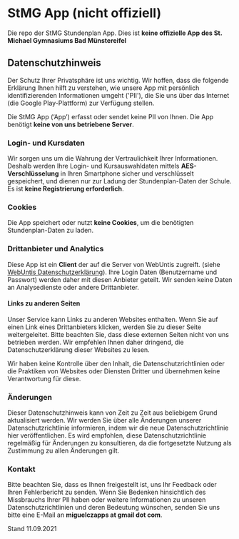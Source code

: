 # StMG App (nicht offiziell)
Die repo der StMG Stundenplan App. Dies ist **keine offizielle App des St. Michael Gymnasiums Bad Münstereifel**

## Datenschutzhinweis
Der Schutz Ihrer Privatsphäre ist uns wichtig. Wir hoffen, dass die folgende Erklärung Ihnen hilft zu verstehen, wie unsere App mit persönlich identifizierenden Informationen umgeht ('PII'), die Sie uns über das Internet (die Google Play-Plattform) zur Verfügung stellen.

Die StMG App (‘App’) erfasst oder sendet keine PII von Ihnen. Die App benötigt **keine von uns betriebene Server**.

### Login- und Kursdaten
Wir sorgen uns um die Wahrung der Vertraulichkeit Ihrer Informationen. Deshalb werden Ihre Login- und Kursauswahldaten mittels **AES-Verschlüsselung** in Ihren Smartphone sicher und verschlüsselt gespeichert, und dienen nur zur Ladung der Stundenplan-Daten der Schule.
Es ist **keine Registrierung erforderlich**.

### Cookies
Die App speichert oder nutzt **keine Cookies**, um die benötigten Stundenplan-Daten zu laden.

### Drittanbieter und Analytics
Diese App ist ein **Client** der auf die Server von WebUntis zugreift. (siehe [WebUntis Datenschutzerklärung](https://www.untis.at/datenschutz)). Ihre Login Daten (Benutzername und Passwort) werden daher mit diesen Anbieter geteilt. Wir senden keine Daten an Analysedienste oder andere Drittanbieter.

#### Links zu anderen Seiten
Unser Service kann Links zu anderen Websites enthalten.  Wenn Sie auf einen Link eines Drittanbieters klicken, werden Sie zu dieser Seite weitergeleitet.  Bitte beachten Sie, dass diese externen Seiten nicht von uns betrieben werden.  Wir empfehlen Ihnen daher dringend, die Datenschutzerklärung dieser Websites zu lesen.

Wir haben keine Kontrolle über den Inhalt, die Datenschutzrichtlinien oder die Praktiken von Websites oder Diensten Dritter und übernehmen keine Verantwortung für diese.


### Änderungen 
Dieser Datenschutzhinweis kann von Zeit zu Zeit aus beliebigem Grund aktualisiert werden. Wir werden Sie über alle Änderungen unserer Datenschutzrichtlinie informieren, indem wir die neue Datenschutzrichtlinie hier veröffentlichen. Es wird empfohlen, diese Datenschutzrichtlinie regelmäßig für Änderungen zu konsultieren, da die fortgesetzte Nutzung als Zustimmung zu allen Änderungen gilt. 

### Kontakt
Bitte beachten Sie, dass es Ihnen freigestellt ist, uns Ihr Feedback oder Ihren Fehlerbericht zu senden. Wenn Sie Bedenken hinsichtlich des Missbrauchs Ihrer PII haben oder weitere Informationen zu unseren Datenschutzrichtlinien und deren Bedeutung wünschen, senden Sie uns bitte eine E-Mail an **miguelczapps at gmail dot com**.

Stand 11.09.2021
